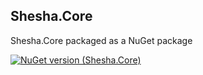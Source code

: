 ﻿## Shesha.Core  

Shesha.Core packaged as a NuGet package

[![NuGet version (Shesha.Core)](https://img.shields.io/nuget/v/Shesha.Core?style=flat-square)](https://www.nuget.org/packages/Shesha.Core/)
